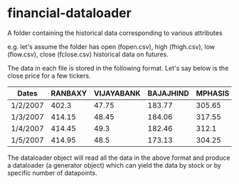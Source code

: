 # financial-dataloader

A folder containing the historical data corresponding to various attributes

e.g. let's assume the folder has open (fopen.csv), high (fhigh.csv), low (flow.csv), close (fclose.csv) historical data on futures.

The data in each file is stored in the following format. Let's say below is the close price for a few tickers.

| Dates  | RANBAXY  | VIJAYABANK  | BAJAJHIND  | MPHASIS  |
|---|---|---|---|---|
| 1/2/2007  | 402.3|47.75|183.77|305.65|
| 1/3/2007 | 414.15|48.45|184.06|317.55|
| 1/4/2007  | 414.45|49.3|182.46|312.1|
| 1/5/2007  | 414.95|48.5|173.13|304.25|

The dataloader object will read all the data in the above format and produce a dataloader (a generator object) which can yield the data by stock or by specific number of datapoints. 



